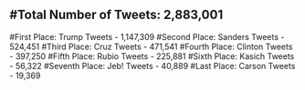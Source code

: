 #Total Number of Tweets: 2,883,001 
---
#First Place: Trump Tweets - 1,147,309
#Second Place: Sanders Tweets - 524,451
#Third Place: Cruz Tweets - 471,541
#Fourth Place: Clinton Tweets - 397,250
#Fifth Place: Rubio Tweets - 225,881
#Sixth Place: Kasich Tweets - 56,322
#Seventh Place: Jeb! Tweets - 40,889
#Last Place: Carson Tweets - 19,369
